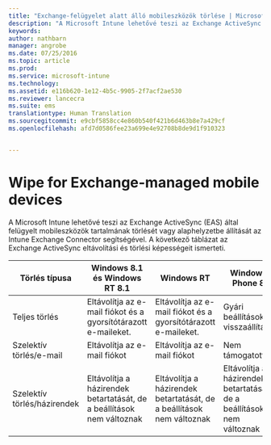 ```yaml
---
title: "Exchange-felügyelet alatt álló mobileszközök törlése | Microsoft Intune"
description: "A Microsoft Intune lehetővé teszi az Exchange ActiveSync (EAS) által felügyelt mobileszközök tartalmának törlését vagy alaphelyzetbe állítását az Intune Exchange Connector segítségével"
keywords: 
author: nathbarn
manager: angrobe
ms.date: 07/25/2016
ms.topic: article
ms.prod: 
ms.service: microsoft-intune
ms.technology: 
ms.assetid: e116b620-1e12-4b5c-9905-2f7acf2ae530
ms.reviewer: lancecra
ms.suite: ems
translationtype: Human Translation
ms.sourcegitcommit: e9cbf5858cc4e860b540f421b6d463b8e7a429cf
ms.openlocfilehash: afd7d0586fee23a699e4e92708b8de9d1f910323


---
```



# Wipe for Exchange-managed mobile devices
A Microsoft Intune lehetővé teszi az Exchange ActiveSync (EAS) által felügyelt mobileszközök tartalmának törlését vagy alaphelyzetbe állítását az Intune Exchange Connector segítségével. A következő táblázat az Exchange ActiveSync eltávolítási és törlési képességeit ismerteti.

|Törlés típusa|Windows 8.1 és Windows RT 8.1|Windows RT|Windows Phone 8|iOS|Android|
|----------------|----------------------------------|--------------|-------------------|-------|-----------|
|Teljes törlés|Eltávolítja az e-mail fiókot és a gyorsítótárazott e-maileket.|Eltávolítja az e-mail fiókot és a gyorsítótárazott e-maileket.|Gyári beállítások visszaállítása|Gyári beállítások visszaállítása|Gyári beállítások visszaállítása|
|Szelektív törlés/e-mail|Eltávolítja az e-mail fiókot|Eltávolítja az e-mail fiókot|Nem támogatott|Nem támogatott|Nem támogatott|
|Szelektív törlés/házirendek|Eltávolítja a házirendek betartatását, de a beállítások nem változnak|Eltávolítja a házirendek betartatását, de a beállítások nem változnak|Eltávolítja a házirendek betartatását, de a beállítások nem változnak|Eltávolítja a házirendek betartatását, de a beállítások nem változnak|Eltávolítja a házirendek betartatását, de a beállítások nem változnak|



<!--HONumber=Jul16_HO4-->


